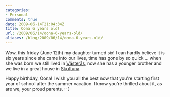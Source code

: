 ```yaml
---
categories:
- Personal
comments: true
date: 2009-06-14T21:04:34Z
title: Oona 6 years old!
url: /2009/06/14/oona-6-years-old/
aliases: /blog/2009/06/14/oona-6-years-old/
---
```


Wow, this friday (June 12th) my daughter turned six!  I can hardly
believe it is six years since she came into our lives, time has gone by
so quick ... when she was born we still lived in [Västerås][1], now she
has a younger brother and we live in a great house in [Skultuna][2].

Happy birthday, Oona! I wish you all the best now that you're starting
first year of school after the summer vacation.  I know you're thrilled
about it, as are we, your proud parents. :-)

[1]: http://www.vasteras.se
[2]: https://sv.wikipedia.org/wiki/Skultuna

